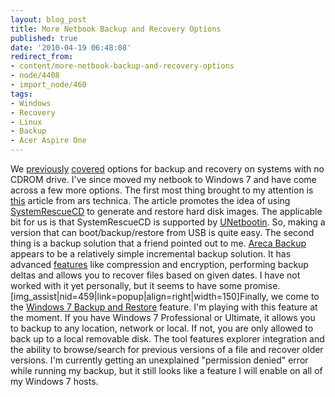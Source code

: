 ```yaml
---
layout: blog_post
title: More Netbook Backup and Recovery Options
published: true
date: '2010-04-19 06:48:08'
redirect_from:
- content/more-netbook-backup-and-recovery-options
- node/4408
- import_node/460
tags:
- Windows
- Recovery
- Linux
- Backup
- Acer Aspire One
---
```


We [previously](/content/booting-windows-recovery-console-usb-drive) [covered](/content/windows-xp-netbook-backup-options) options for backup and recovery on systems with no CDROM drive. I've since moved my netbook to Windows 7 and have come across a few more options. The first most thing brought to my attention is [this](http://arstechnica.com/open-source/guides/2010/03/a-fast-guide-to-system-rescue-using-open-tools.ars?utm_source=rss&utm_medium=rss&utm_campaign=rss) article from ars technica. The article promotes the idea of using [SystemRescueCD](http://www.sysresccd.org) to generate and restore hard disk images. The applicable bit for us is that SystemRescueCD is supported by [UNetbootin](http://unetbootin.sourceforge.net/). So, making a version that can boot/backup/restore from USB is quite easy. The second thing is a backup solution that a friend pointed out to me. [Areca Backup](http://www.areca-backup.org/) appears to be a relatively simple incremental backup solution. It has advanced [features](http://www.areca-backup.org/features.php) like compression and encryption, performing backup deltas and allows you to recover files based on given dates. I have not worked with it yet personally, but it seems to have some promise. [img_assist|nid=459|link=popup|align=right|width=150]Finally, we come to the [Windows 7 Backup and Restore](http://www.microsoft.com/windows/windows-7/features/backup-and-restore.aspx) feature. I'm playing with this feature at the moment. If you have Windows 7 Professional or Ultimate, it allows you to backup to any location, network or local. If not, you are only allowed to back up to a local removable disk. The tool features explorer integration and the ability to browse/search for previous versions of a file and recover older versions. I'm currently getting an unexplained "permission denied" error while running my backup, but it still looks like a feature I will enable on all of my Windows 7 hosts.
